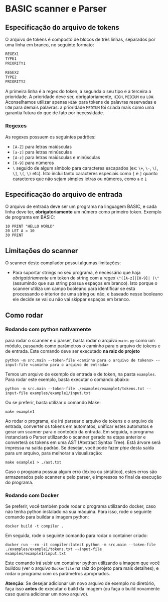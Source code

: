 # BASIC scanner e Parser

## Especificação do arquivo de tokens

O arquivo de tokens é composto de blocos de três linhas, separados por uma linha em branco, no seguinte formato:

```txt
REGEX1
TYPE1
PRIORITY1

REGEX2
TYPE2
PRIORITY2
```

A primeira linha é a regex do token, a segunda o seu tipo e a terceira a prioridade. A prioridade deve ser, obrigatoriamente, `HIGH`, `MEDIUM` ou `LOW`. Aconselhamos utilizar apenas `HIGH` para tokens de palavras reservadas e `LOW` para demais palavras: a prioridade `MEDIUM` foi criada mais como uma garantia futura do que de fato por necessidade.

### Regexes

As regexes possuem os seguintes padrões:

- `[A-Z]` para letras maiúsculas
- `[a-z]` para letras minúsculas
- `[A-z]` para letras maiúsculas e minúsculas
- `[0-9]` para números
- `\` seguido de algum símbolo para caracteres escapados (ex: `\+`, `\-`, `\[`, `\]`, `\(`, `\)` etc). Isto  inclui tanto caracteres especiais como `[` e `]` quanto caracteres que não sejam simples letras ou números, como `a` e `1`

## Especificação do arquivo de entrada

O arquivo de entrada deve ser um programa na linguagem BASIC, e cada linha deve ter, **obrigatoriamente** um número como primeiro token. Exemplo de programa em BASIC:

```BASIC
10 PRINT "HELLO WORLD"
20 LET A = 10
30 PRINT
```

## Limitações do scanner

O scanner deste compilador possui algumas limitações:

- Para suportar strings no seu programa, é necessário que haja *obrigatóriamente* um token de  string com a regex `\"([A-z]|[0-9]| )\"` (assumindo que sua string possua espaços em branco). Isto porque o scanner utiliza um campo booleano para identificar se está processando o interior de uma string ou não, e baseado nesse booleano ele decide se vai ou não vai skippar espaços em branco.

## Como rodar

### Rodando com python nativamente

para rodar o scanner e o parser, basta rodar  o arquivo `main.py`  como um módulo, passando como parâmetros o caminho para o arquivo de tokens e de entrada. Este comando deve ser executado **na raiz do projeto**

```shell
python -m src.main --token-file <caminho para o arquivo de tokens> --input-file <caminho para o arquivo de entrada>
```

Temos um arquivo de exemplo de entrada e de token, na pasta `examples`. Para rodar este exemplo, basta executar o comando abaixo:

```shell
python -m src.main --token-file ./examples/example1/tokens.txt --input-file examples/example1/input.txt
```

Ou se preferir, basta utilizar o comando Make:

```shell
make example1
```

Ao rodar o programa, ele irá parsear o arquivo de tokens e o arquivo de entrada, converter os tokens em automatos, unificar estes  automatos e gerar um scanner para o conteúdo da entrada. Em seguida, o programa instanciará o Parser utilizando o scanner gerado na etapa anterior e converterá os tokens em uma AST (Abstract Syntax Tree). Está árvore será impressa na saída padrão. Se desejar, você pode fazer *pipe* desta saída para um arquivo, para melhorar a visualização:

```shell
make example1 > ./ast.txt
```

Caso o programa possua algum erro (léxico ou sintático), estes erros são armazenados pelo scanner e pelo parser, e impressos no final da execução do programa.

### Rodando com Docker

Se preferir, você também pode rodar o programa utilizando docker, caso não tenha python instalado na sua máquina. Para isso, rode o seguinte comando para buildar a imagem python:

```shell
docker build -t compiler .
```

Em seguida, rode o seguinte comando para rodar o container criado:

```shell
docker run --rm -it compiler:latest python -m src.main --token-file ./examples/example1/tokens.txt --input-file examples/example1/input.txt
```

Este comando irá subir um container python utilizando a imagem que você buildou (ver o arquivo `Dockerfile` na raiz do projeto para mais detalhes), e rodar o programa com os parâmetros apropriados.

**Atenção**: Se desejar adicionar um novo arquivo de exemplo no diretório, faça isso **antes** de executar o build da imagem (ou faça o build novamente caso queira adicionar  um novo arquivo).
